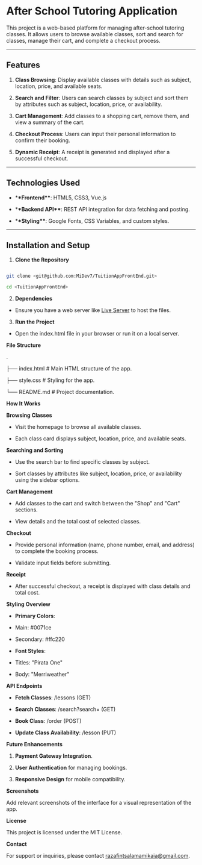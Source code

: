 # After School Tutoring Application

This project is a web-based platform for managing after-school tutoring classes. It allows users to browse available classes, sort and search for classes, manage their cart, and complete a checkout process.

---

## Features

1. **Class Browsing**: Display available classes with details such as subject, location, price, and available seats.

2. **Search and Filter**: Users can search classes by subject and sort them by attributes such as subject, location, price, or availability.

3. **Cart Management**: Add classes to a shopping cart, remove them, and view a summary of the cart.

4. **Checkout Process**: Users can input their personal information to confirm their booking.

5. **Dynamic Receipt**: A receipt is generated and displayed after a successful checkout.

---

## Technologies Used

- \***\*Frontend\*\***: HTML5, CSS3, Vue.js

- \***\*Backend API\*\***: REST API integration for data fetching and posting.

- \***\*Styling\*\***: Google Fonts, CSS Variables, and custom styles.

---

## Installation and Setup

1. **Clone the Repository**

```bash

git clone <git@github.com:MiDev7/TuitionAppFrontEnd.git>

cd <TuitionAppFrontEnd>

```

2.  **Dependencies**

- Ensure you have a web server like [Live Server](https://marketplace.visualstudio.com/items?itemName=ritwickdey.LiveServer) to host the files.

3.  **Run the Project**

- Open the index.html file in your browser or run it on a local server.

**File Structure**

.

├── index.html # Main HTML structure of the app.

├── style.css # Styling for the app.

└── README.md # Project documentation.

**How It Works**

**Browsing Classes**

- Visit the homepage to browse all available classes.

- Each class card displays subject, location, price, and available seats.

**Searching and Sorting**

- Use the search bar to find specific classes by subject.

- Sort classes by attributes like subject, location, price, or availability using the sidebar options.

**Cart Management**

- Add classes to the cart and switch between the "Shop" and "Cart" sections.

- View details and the total cost of selected classes.

**Checkout**

- Provide personal information (name, phone number, email, and address) to complete the booking process.

- Validate input fields before submitting.

**Receipt**

- After successful checkout, a receipt is displayed with class details and total cost.

**Styling Overview**

- **Primary Colors**:

- Main: #0071ce

- Secondary: #ffc220

- **Font Styles**:

- Titles: "Pirata One"

- Body: "Merriweather"

**API Endpoints**

- **Fetch Classes**: /lessons (GET)

- **Search Classes**: /search?search=<query> (GET)

- **Book Class**: /order (POST)

- **Update Class Availability**: /lesson (PUT)

**Future Enhancements**

1.  **Payment Gateway Integration**.

2.  **User Authentication** for managing bookings.

3.  **Responsive Design** for mobile compatibility.

**Screenshots**

Add relevant screenshots of the interface for a visual representation of the app.

**License**

This project is licensed under the MIT License.

**Contact**

For support or inquiries, please contact razafintsalamamikaia@gmail.com.

```

```
